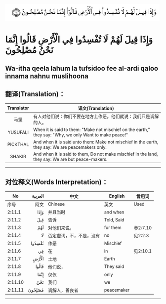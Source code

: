 ![002:011](images/002_011.gif)

#  وَإِذَا قِيلَ لَهُمْ لَا تُفْسِدُوا فِي الْأَرْضِ قَالُوا إِنَّمَا نَحْنُ مُصْلِحُونَ 

## Wa-itha qeela lahum la tufsidoo fee al-ardi qaloo innama nahnu muslihoona

## 翻译(Translation)：

| Translator | 译文(Translation)                                            |
|:----------:| ------------------------------------------------------------ |
| 马坚       | 有人对他们说：你们不要在地方上作恶。他们就说：我们只是调解的人。 |
| YUSUFALI   | When it is said to them: "Make not mischief on the earth," they say: "Why, we only Want to make peace!" |
| PICKTHAL   | And when it is said unto them: Make not mischief in the earth, they say: We are peacemakers only. |
| SHAKIR     | And when it is said to them, Do not make mischief in the land, they say: We are but peace-makers. |

---

## 对位释义(Words Interpretation)：

| No      | العربية | 中文                     | English    | 曾用词   |
| ------- | ------: | ------------------------ | ---------- | -------- |
| 序号    |    阿文 | Chinese                  | 英文       | Used     |
| 2:11.1  |    وَإِذَا | 并且当时                 | and when   |          |
| 2:11.2  |     قِيلَ | 告诉                     | Told, Said |          |
| 2:11.3  |     لَهُمْ | 对他们来说，             | for them   | 参2:7.10 |
| 2:11.4  |      لَا | 否定虚词，不，不是，没有 | no         | 见2:2.3  |
| 2:11.5  |  تُفْسِدُوا | 作恶                     | Mischief   |          |
| 2:11.6  |      فِي | 在                       | in         | 见2:10.1 |
| 2:11.7  |   الْأَرْضِ | 土地                     | Earth      |          |
| 2:11.8  |   قَالُوا | 他们说，                 | They said  |          |
| 2:11.9  |    إِنَّمَا | 仅仅                     | only       |          |
| 2:11.10 |     نَحْنُ | 我们                     | we         |          |
| 2:11.11 |  مُصْلِحُونَ | 调解人，善良者           | peacemaker |          |

---
